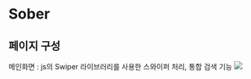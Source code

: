 <h1>Sober</h1>

<h2>페이지 구성</h2>
메인화면
: js의 Swiper 라이브러리를 사용한 스와이퍼 처리, 통합 검색 기능
<img src = https://github.com/ohhyeji/Sober/assets/132237910/a9662291-f52e-4147-b36a-df8c21719446
></img>
